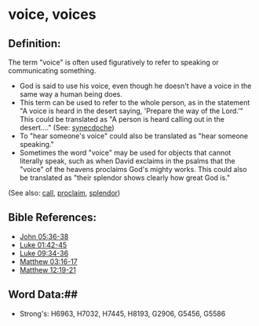 # voice, voices #

## Definition: ##

The term "voice" is often used figuratively to refer to speaking or communicating something.

* God is said to use his voice, even though he doesn't have a voice in the same way a human being does.
* This term can be used to refer to the whole person, as in the statement "A voice is heard in the desert saying, 'Prepare the way of the Lord.'" This could be translated as "A person is heard calling out in the desert…." (See: [synecdoche](rc://en/ta/man/translate/figs-synecdoche))
* To "hear someone's voice" could also be translated as "hear someone speaking."
* Sometimes the word "voice" may be used for objects that cannot literally speak, such as when David exclaims in the psalms that the "voice" of the heavens proclaims God's mighty works. This could also be translated as "their splendor shows clearly how great God is."

(See also: [call](../kt/call.md), [proclaim](../other/proclaim.md), [splendor](splendor.md))

## Bible References: ##

* [John 05:36-38](rc://en/tn/help/jhn/05/36)
* [Luke 01:42-45](rc://en/tn/help/luk/01/42)
* [Luke 09:34-36](rc://en/tn/help/luk/09/34)
* [Matthew 03:16-17](rc://en/tn/help/mat/03/16)
* [Matthew 12:19-21](rc://en/tn/help/mat/12/19)

## Word Data:##

* Strong's: H6963, H7032, H7445, H8193, G2906, G5456, G5586
